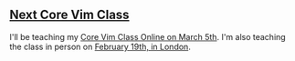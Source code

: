 <h2><a href="https://ti.to/studio-nelstrom/core-vim-class-in-london-2">Next Core Vim Class</a></h2>

<p>
  I'll be teaching my <a href="https://ti.to/studio-nelstrom/core-vim-class-online-4">Core Vim Class Online on March 5th</a>.
  I'm also teaching the class in person on <a href="https://ti.to/studio-nelstrom/core-vim-class-in-london-2">February 19th, in London</a>.
</p>
